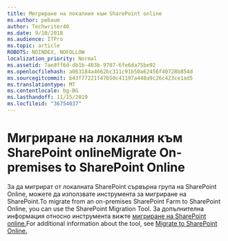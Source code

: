 ```yaml
---
title: Мигриране на локалния към SharePoint online
ms.author: pebaum
author: Techwriter40
ms.date: 9/10/2018
ms.audience: ITPro
ms.topic: article
ROBOTS: NOINDEX, NOFOLLOW
localization_priority: Normal
ms.assetid: 7ae8ff6d-db1b-403b-9707-6fe6da75be92
ms.openlocfilehash: a063184a4662bc311c91b50a62456f40728b854d
ms.sourcegitcommit: b43f77221f47b50c41197a448a9c26c423ce1ad5
ms.translationtype: MT
ms.contentlocale: bg-BG
ms.lasthandoff: 11/15/2019
ms.locfileid: "36754037"
---
```

# <a name="migrate-on-premises-to-sharepoint-online"></a><span data-ttu-id="bc60e-102">Мигриране на локалния към SharePoint online</span><span class="sxs-lookup"><span data-stu-id="bc60e-102">Migrate On-premises to SharePoint Online</span></span>

<span data-ttu-id="bc60e-103">За да мигрират от локалната SharePoint сървърна група на SharePoint Online, можете да използвате инструмента за мигриране на SharePoint.</span><span class="sxs-lookup"><span data-stu-id="bc60e-103">To migrate from an on-premises SharePoint Farm to SharePoint Online, you can use the SharePoint Migration Tool.</span></span> <span data-ttu-id="bc60e-104">За допълнителна информация относно инструмента вижте [мигриране на SharePoint online.](https://go.microsoft.com/fwlink/?linkid=2019574)</span><span class="sxs-lookup"><span data-stu-id="bc60e-104">For additional information about the tool, see [Migrate to SharePoint Online.](https://go.microsoft.com/fwlink/?linkid=2019574)</span></span>
  

